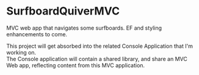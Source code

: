 # SurfboardQuiverMVC
MVC web app that navigates some surfboards. EF and styling enhancements to come. 

This project will get absorbed into the related Console Application that I'm working on.  
The Console application will contain a shared library, and share an MVC Web app, reflecting content from this MVC application.  
